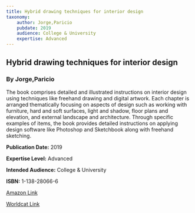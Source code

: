 ```yaml
---
title: Hybrid drawing techniques for interior design
taxonomy:
	author: Jorge,Paricio
	pubdate: 2019
	audience: College & University
	expertise: Advanced
---
```

## Hybrid drawing techniques for interior design
### By Jorge,Paricio
The book comprises detailed and illustrated instructions on interior design using techniques like freehand drawing and digital artwork. Each chapter is arranged thematically focusing on aspects of design such as working with furniture, hard and soft surfaces, light and shadow, floor plans and elevation, and external landscape and architecture. Through specific examples of items, the book provides detailed instructions on applying design software like Photoshop and Sketchbook along with freehand sketching. 

**Publication Date:** 2019

**Expertise Level:** Advanced

**Intended Audience:** College & University

**ISBN:** 1-138-28066-6

[Amazon Link](https://www.amazon.com/Hybrid-Drawing-Techniques-Interior-Design/dp/1138280674/ref=sr_1_1?keywords=Hybrid+drawing+techniques+for+interior+design&qid=1569875258&s=gateway&sr=8-1)

[Worldcat Link](https://www.worldcat.org/title/hybrid-drawing-techniques-for-interior-design/oclc/967846638&referer=brief_results)